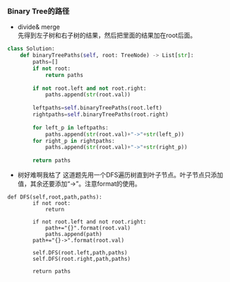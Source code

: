 ### Binary Tree的路径
- divide& merge  
先得到左子树和右子树的结果，然后把里面的结果加在root后面。  
```python
class Solution:
    def binaryTreePaths(self, root: TreeNode) -> List[str]:
        paths=[]
        if not root:
            return paths
        
        if not root.left and not root.right:
            paths.append(str(root.val))
        
        leftpaths=self.binaryTreePaths(root.left)
        rightpaths=self.binaryTreePaths(root.right)
        
        for left_p in leftpaths:
            paths.append(str(root.val)+"->"+str(left_p))
        for right_p in rightpaths:
            paths.append(str(root.val)+"->"+str(right_p))
        
        return paths
```  

- 树好难啊我枯了
这道题先用一个DFS遍历树直到叶子节点。叶子节点只添加值，其余还要添加“->”。注意format的使用。
```python3
def DFS(self,root,path,paths):
        if not root:
            return 
        
        if not root.left and not root.right:
            path+="{}".format(root.val)
            paths.append(path)
        path+="{}->".format(root.val)
        
        self.DFS(root.left,path,paths)
        self.DFS(root.right,path,paths)
        
        return paths
```

